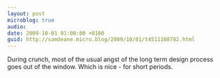 ```yaml
---
layout: post
microblog: true
audio: 
date: 2009-10-01 01:00:00 +0100
guid: http://samdeane.micro.blog/2009/10/01/t4511108782.html
---
```

During crunch, most of the usual angst of the long term design process goes out of the window. Which is nice - for short periods.
